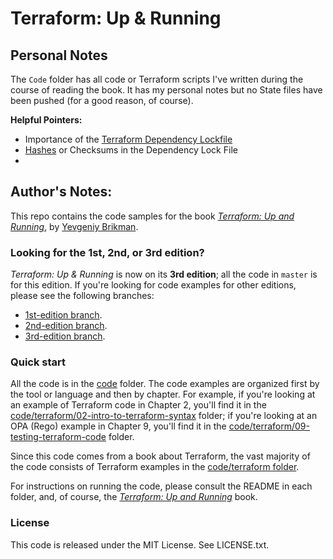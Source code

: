 # Terraform: Up & Running

## Personal Notes

The `Code` folder has all code or Terraform scripts I've written during the course of reading the book. It has my personal notes but no State files have been pushed (for a good reason, of course).

**Helpful Pointers:**
- Importance of the [Terraform Dependency Lockfile](https://stackoverflow.com/questions/67963719/should-terraform-lock-hcl-be-included-in-the-gitignore-file)
- [Hashes](https://developer.hashicorp.com/terraform/language/files/dependency-lock#new-provider-package-checksums) or Checksums in the Dependency Lock File
- 

## Author's Notes:


This repo contains the code samples for the book *[Terraform: Up and Running](http://www.terraformupandrunning.com)*, 
by [Yevgeniy Brikman](http://www.ybrikman.com).

### Looking for the 1st, 2nd, or 3rd edition?

*Terraform: Up & Running* is now on its **3rd edition**; all the code in `master` is for this edition. If you're looking
for code examples for other editions, please see the following branches:

* [1st-edition branch](https://github.com/brikis98/terraform-up-and-running-code/tree/1st-edition).
* [2nd-edition branch](https://github.com/brikis98/terraform-up-and-running-code/tree/2nd-edition).
* [3rd-edition branch](https://github.com/brikis98/terraform-up-and-running-code/tree/3rd-edition).

### Quick start

All the code is in the [code](/code) folder. The code examples are organized first by the tool or language and then
by chapter. For example, if you're looking at an example of Terraform code in Chapter 2, you'll find it in the 
[code/terraform/02-intro-to-terraform-syntax](code/terraform/02-intro-to-terraform-syntax) folder; if you're looking at 
an OPA (Rego) example in Chapter 9, you'll find it in the 
[code/terraform/09-testing-terraform-code](code/terraform/09-testing-terraform-code) folder.

Since this code comes from a book about Terraform, the vast majority of the code consists of Terraform examples in the 
[code/terraform folder](/code/terraform).

For instructions on running the code, please consult the README in each folder, and, of course, the
*[Terraform: Up and Running](http://www.terraformupandrunning.com)* book.

### License

This code is released under the MIT License. See LICENSE.txt.
